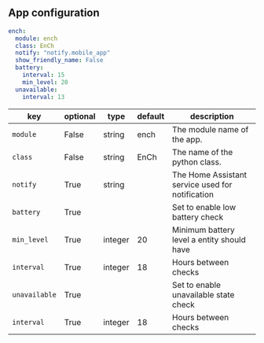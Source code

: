 ## App configuration

```yaml
ench:
  module: ench
  class: EnCh
  notify: "notify.mobile_app"
  show_friendly_name: False
  battery:
    interval: 15
    min_level: 20
  unavailable:
    interval: 13
```

key | optional | type | default | description
-- | -- | -- | -- | --
`module` | False | string | ench | The module name of the app.
`class` | False | string | EnCh | The name of the python class.
`notify` | True | string | | The Home Assistant service used for notification
`battery` | True | | | Set to enable low battery check
`min_level` | True | integer | 20 | Minimum battery level a entity should have
`interval` | True | integer | 18 | Hours between checks
`unavailable` | True | | | Set to enable unavailable state check
`interval` | True | integer | 18 | Hours between checks
